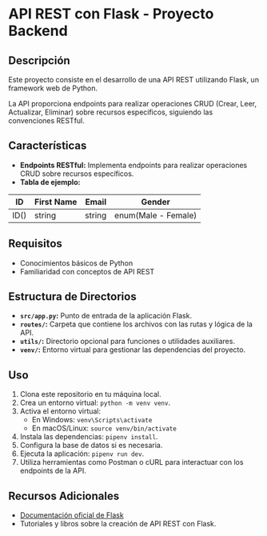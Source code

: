 # API REST con Flask - Proyecto Backend

## Descripción

Este proyecto consiste en el desarrollo de una API REST utilizando Flask, un framework web de Python.

La API proporciona endpoints para realizar operaciones CRUD (Crear, Leer, Actualizar, Eliminar) sobre recursos específicos, siguiendo las convenciones RESTful.

## Características

- **Endpoints RESTful:** Implementa endpoints para realizar operaciones CRUD sobre recursos específicos.
- **Tabla de ejemplo:**

| ID   | First Name | Email  | Gender              |
| ---- | ---------- | ------ | ------------------- |
| ID() | string     | string | enum(Male - Female) |

## Requisitos

- Conocimientos básicos de Python
- Familiaridad con conceptos de API REST

## Estructura de Directorios

- **`src/app.py`:** Punto de entrada de la aplicación Flask.
- **`routes/`:** Carpeta que contiene los archivos con las rutas y lógica de la API.
- **`utils/`:** Directorio opcional para funciones o utilidades auxiliares.
- **`venv/`:** Entorno virtual para gestionar las dependencias del proyecto.

## Uso

1. Clona este repositorio en tu máquina local.
2. Crea un entorno virtual: `python -m venv venv`.
3. Activa el entorno virtual:
   - En Windows: `venv\Scripts\activate`
   - En macOS/Linux: `source venv/bin/activate`
4. Instala las dependencias: `pipenv install`.
5. Configura la base de datos si es necesaria.
6. Ejecuta la aplicación: `pipenv run dev`.
7. Utiliza herramientas como Postman o cURL para interactuar con los endpoints de la API.

## Recursos Adicionales

- [Documentación oficial de Flask](https://flask.palletsprojects.com/)
- Tutoriales y libros sobre la creación de API REST con Flask.
